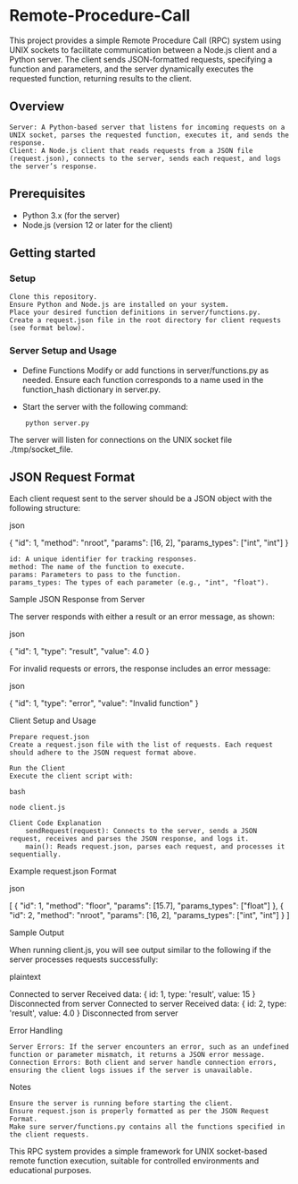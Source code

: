 # Remote-Procedure-Call

This project provides a simple Remote Procedure Call (RPC) system using UNIX sockets to facilitate communication between a Node.js client and a Python server. The client sends JSON-formatted requests, specifying a function and parameters, and the server dynamically executes the requested function, returning results to the client.
## Overview

    Server: A Python-based server that listens for incoming requests on a UNIX socket, parses the requested function, executes it, and sends the response.
    Client: A Node.js client that reads requests from a JSON file (request.json), connects to the server, sends each request, and logs the server’s response.

## Prerequisites
- Python 3.x (for the server)
- Node.js (version 12 or later for the client)

## Getting started
### Setup

    Clone this repository.
    Ensure Python and Node.js are installed on your system.
    Place your desired function definitions in server/functions.py.
    Create a request.json file in the root directory for client requests (see format below).

### Server Setup and Usage

- Define Functions
Modify or add functions in server/functions.py as needed. Ensure each function corresponds to a name used in the function_hash dictionary in server.py.

- Start the server with the following command:  
```
    python server.py
```

The server will listen for connections on the UNIX socket file ./tmp/socket_file.

## JSON Request Format

Each client request sent to the server should be a JSON object with the following structure:

json

{
    "id": 1,
    "method": "nroot",
    "params": [16, 2],
    "params_types": ["int", "int"]
}

    id: A unique identifier for tracking responses.
    method: The name of the function to execute.
    params: Parameters to pass to the function.
    params_types: The types of each parameter (e.g., "int", "float").

Sample JSON Response from Server

The server responds with either a result or an error message, as shown:

json

{
    "id": 1,
    "type": "result",
    "value": 4.0
}

For invalid requests or errors, the response includes an error message:

json

{
    "id": 1,
    "type": "error",
    "value": "Invalid function"
}

Client Setup and Usage

    Prepare request.json
    Create a request.json file with the list of requests. Each request should adhere to the JSON request format above.

    Run the Client
    Execute the client script with:

    bash

    node client.js

    Client Code Explanation
        sendRequest(request): Connects to the server, sends a JSON request, receives and parses the JSON response, and logs it.
        main(): Reads request.json, parses each request, and processes it sequentially.

Example request.json Format

json

[
    {
        "id": 1,
        "method": "floor",
        "params": [15.7],
        "params_types": ["float"]
    },
    {
        "id": 2,
        "method": "nroot",
        "params": [16, 2],
        "params_types": ["int", "int"]
    }
]

Sample Output

When running client.js, you will see output similar to the following if the server processes requests successfully:

plaintext

Connected to server
Received data: { id: 1, type: 'result', value: 15 }
Disconnected from server
Connected to server
Received data: { id: 2, type: 'result', value: 4.0 }
Disconnected from server

Error Handling

    Server Errors: If the server encounters an error, such as an undefined function or parameter mismatch, it returns a JSON error message.
    Connection Errors: Both client and server handle connection errors, ensuring the client logs issues if the server is unavailable.

Notes

    Ensure the server is running before starting the client.
    Ensure request.json is properly formatted as per the JSON Request Format.
    Make sure server/functions.py contains all the functions specified in the client requests.

This RPC system provides a simple framework for UNIX socket-based remote function execution, suitable for controlled environments and educational purposes.
